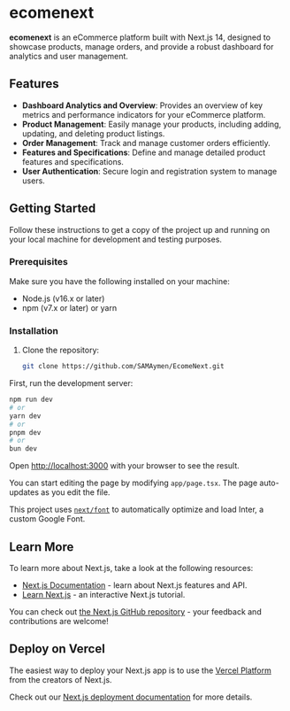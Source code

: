 # ecomenext

**ecomenext** is an eCommerce platform built with Next.js 14, designed to showcase products, manage orders, and provide a robust dashboard for analytics and user management.

## Features

- **Dashboard Analytics and Overview**: Provides an overview of key metrics and performance indicators for your eCommerce platform.
- **Product Management**: Easily manage your products, including adding, updating, and deleting product listings.
- **Order Management**: Track and manage customer orders efficiently.
- **Features and Specifications**: Define and manage detailed product features and specifications.
- **User Authentication**: Secure login and registration system to manage users.

## Getting Started

Follow these instructions to get a copy of the project up and running on your local machine for development and testing purposes.

### Prerequisites

Make sure you have the following installed on your machine:

- Node.js (v16.x or later)
- npm (v7.x or later) or yarn

### Installation

1. Clone the repository:

   ```bash
   git clone https://github.com/SAMAymen/EcomeNext.git


First, run the development server:

```bash
npm run dev
# or
yarn dev
# or
pnpm dev
# or
bun dev
```

Open [http://localhost:3000](http://localhost:3000) with your browser to see the result.

You can start editing the page by modifying `app/page.tsx`. The page auto-updates as you edit the file.

This project uses [`next/font`](https://nextjs.org/docs/basic-features/font-optimization) to automatically optimize and load Inter, a custom Google Font.

## Learn More

To learn more about Next.js, take a look at the following resources:

- [Next.js Documentation](https://nextjs.org/docs) - learn about Next.js features and API.
- [Learn Next.js](https://nextjs.org/learn) - an interactive Next.js tutorial.

You can check out [the Next.js GitHub repository](https://github.com/vercel/next.js/) - your feedback and contributions are welcome!

## Deploy on Vercel

The easiest way to deploy your Next.js app is to use the [Vercel Platform](https://vercel.com/new?utm_medium=default-template&filter=next.js&utm_source=create-next-app&utm_campaign=create-next-app-readme) from the creators of Next.js.

Check out our [Next.js deployment documentation](https://nextjs.org/docs/deployment) for more details.
